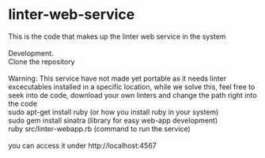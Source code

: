 # linter-web-service
This is the code that makes up the linter web service in the system<br />
<br />
Development.<br />
Clone the repository<br />
<br />
Warning: This service have not made yet portable as it needs linter excecutables installed in a specific location, while we solve this, feel free to seek into de code, download your own linters and change the path right into the code<br/>
sudo apt-get install ruby (or how you install ruby in your system)<br />
sudo gem install sinatra (library for easy web-app development)<br />
ruby src/linter-webapp.rb (command to run the service)<br />
<br />
you can access it under http://localhost:4567
